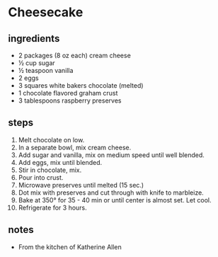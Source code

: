 # Cheesecake

## ingredients
* 2 packages (8 oz each) cream cheese
* ½ cup sugar
* ½ teaspoon vanilla
* 2 eggs
* 3 squares white bakers chocolate (melted)
* 1 chocolate flavored graham crust
* 3 tablespoons raspberry preserves

## steps  
1. Melt chocolate on low.
2. In a separate bowl, mix cream cheese.
3. Add sugar and vanilla, mix on medium speed until well blended.
4. Add eggs, mix until blended.
5. Stir in chocolate, mix.
6. Pour into crust.
7. Microwave preserves until melted (15 sec.)
8. Dot mix with preserves and cut through with knife to marbleize.
9. Bake at 350° for 35 - 40 min or until center is almost set. Let cool.
10. Refrigerate for 3 hours.

## notes  
* From the kitchen of Katherine Allen
